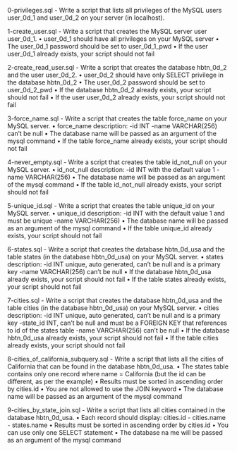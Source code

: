 0-privileges.sql - Write a script that lists all privileges of the MySQL users user_0d_1 and user_0d_2 on your server (in localhost).

1-create_user.sql - Write a script that creates the MySQL server user user_0d_1.
    • user_0d_1 should have all privileges on your MySQL server
    • The user_0d_1 password should be set to user_0d_1_pwd
    • If the user user_0d_1 already exists, your script should not fail

2-create_read_user.sql - Write a script that creates the database hbtn_0d_2 and the user user_0d_2.
    • user_0d_2 should have only SELECT privilege in the database hbtn_0d_2
    • The user_0d_2 password should be set to user_0d_2_pwd
    • If the database hbtn_0d_2 already exists, your script should not fail
    • If the user user_0d_2 already exists, your script should not fail

3-force_name.sql - Write a script that creates the table force_name on your MySQL server.
    • force_name description:
        -id INT
        -name VARCHAR(256) can’t be null
    • The database name will be passed as an argument of the mysql command
    • If the table force_name already exists, your script should not fail

4-never_empty.sql - Write a script that creates the table id_not_null on your MySQL server.
    • id_not_null description:
        -id INT with the default value 1
        -name VARCHAR(256)
    • The database name will be passed as an argument of the mysql command
    • If the table id_not_null already exists, your script should not fail

5-unique_id.sql - Write a script that creates the table unique_id on your MySQL server.
    • unique_id description:
        -id INT with the default value 1 and must be unique
        -name VARCHAR(256)
    • The database name will be passed as an argument of the mysql command
    • If the table unique_id already exists, your script should not fail

6-states.sql - Write a script that creates the database hbtn_0d_usa and the table states (in the database hbtn_0d_usa) on your MySQL server.
    • states description:
        -id INT unique, auto generated, can’t be null and is a primary key
        -name VARCHAR(256) can’t be null
    • If the database hbtn_0d_usa already exists, your script should not fail
    • If the table states already exists, your script should not fail

7-cities.sql - Write a script that creates the database hbtn_0d_usa and the table cities (in the database hbtn_0d_usa) on your MySQL server.
    • cities description:
        -id INT unique, auto generated, can’t be null and is a primary key
        -state_id INT, can’t be null and must be a FOREIGN KEY that references to id of the states table
        -name VARCHAR(256) can’t be null
    • If the database hbtn_0d_usa already exists, your script should not fail
    • If the table cities already exists, your script should not fail

8-cities_of_california_subquery.sql - Write a script that lists all the cities of California that can be found in the database hbtn_0d_usa.
    • The states table contains only one record where name = California (but the id can be different, as per the example)
    • Results must be sorted in ascending order by cities.id
    • You are not allowed to use the JOIN keyword
    • The database name will be passed as an argument of the mysql command

9-cities_by_state_join.sql - Write a script that lists all cities contained in the database hbtn_0d_usa.
    • Each record should display: cities.id - cities.name - states.name
    • Results must be sorted in ascending order by cities.id
    • You can use only one SELECT statement
    • The database na me will be passed as an argument of the mysql command

